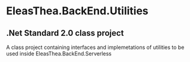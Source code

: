﻿# EleasThea.BackEnd.Utilities
## .Net Standard 2.0 class project
A class project containing interfaces and implemetations of utilities to be used inside EleasThea.BackEnd.Serverless